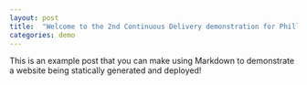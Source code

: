 ```yaml
---
layout: post
title:  "Welcome to the 2nd Continuous Delivery demonstration for Phillips!"
categories: demo
---
```


This is an example post that you can make using Markdown to demonstrate a website being statically generated and deployed!
